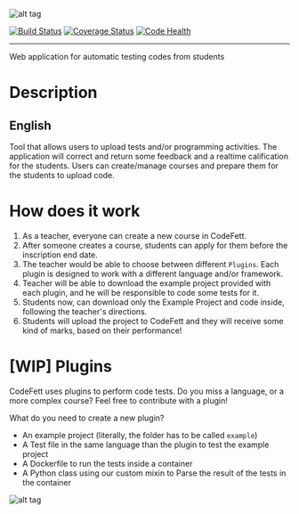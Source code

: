 ![alt tag](https://raw.githubusercontent.com/Rulox/codefett/develop/codefett/assets/images/logo_small.png)

[![Build Status](https://travis-ci.org/Rulox/codefett.svg)](https://travis-ci.org/Rulox/codefett) [![Coverage Status](https://coveralls.io/repos/Rulox/codefett/badge.svg?branch=develop&service=github)](https://coveralls.io/github/Rulox/codefett?branch=develop)
[![Code Health](https://landscape.io/github/Rulox/codefett/develop/landscape.svg?style=flat)](https://landscape.io/github/Rulox/codefett/develop)

-------
Web application for automatic testing codes from students

# Description
## English
Tool that allows users to upload tests and/or programming activities. The application will correct and return some feedback and a realtime calification for the students. Users can create/manage courses and prepare them for the students to upload code.

# How does it work
1. As a teacher, everyone can create a new course in CodeFett.
2. After someone creates a course, students can apply for them before the inscription end date.
3. The teacher would be able to choose between different `Plugins`. Each plugin is designed to work
with a different language and/or framework.
4. Teacher will be able to download the example project provided with each plugin, and he will
be responsible to code some tests for it. 
5. Students now, can download only the Example Project and code inside, following the
teacher's directions. 
6. Students will upload the project to CodeFett and they will receive some kind of
marks, based on their performance!

# [WIP] Plugins
CodeFett uses plugins to perform code tests. Do you miss a language, or a more complex 
course? Feel free to contribute with a plugin!

What do you need to create a new plugin?
- An example project (literally, the folder has to be called `example`)
- A Test file in the same language than the plugin to test the example project
- A Dockerfile to run the tests inside a container
- A Python class using our custom mixin to Parse the result of the tests in the container


![alt tag](http://upload.wikimedia.org/wikipedia/commons/thumb/0/06/AGPLv3_Logo.svg/200px-AGPLv3_Logo.svg.png)

